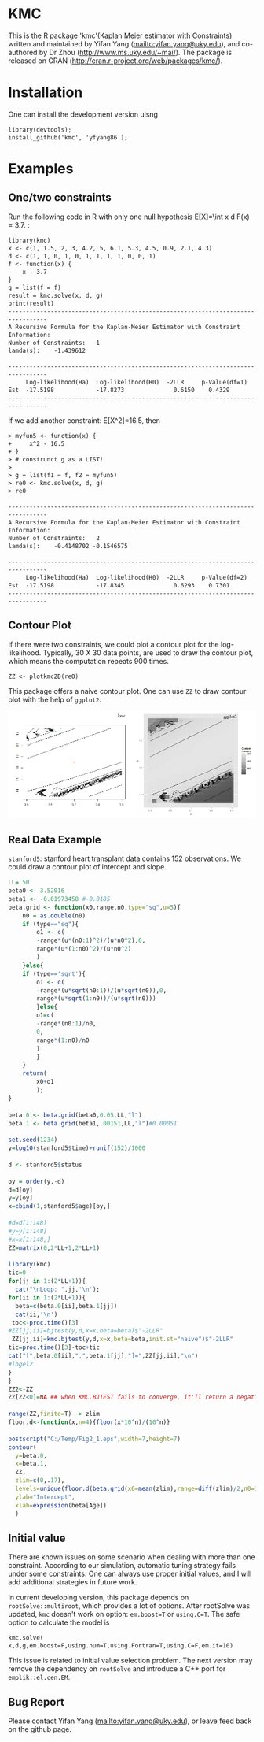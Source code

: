 KMC
===
This is the R package 'kmc'(Kaplan Meier estimator with Constraints) written and maintained by Yifan Yang (<mailto:yifan.yang@uky.edu>), and co-authored by Dr Zhou (<http://www.ms.uky.edu/~mai/>). The package is released on CRAN (http://cran.r-project.org/web/packages/kmc/). 

Installation
============
One can install the development version uisng

```{r}
library(devtools); 
install_github('kmc', 'yfyang86');
```

Examples
=========

One/two constraints
------------

Run the following code in R with only one null hypothesis E[X]=\int x d F(x) = 3.7. :

```{r}
library(kmc)
x <- c(1, 1.5, 2, 3, 4.2, 5, 6.1, 5.3, 4.5, 0.9, 2.1, 4.3)
d <- c(1, 1, 0, 1, 0, 1, 1, 1, 1, 0, 0, 1)
f <- function(x) {
    x - 3.7
}
g = list(f = f)
result = kmc.solve(x, d, g)
print(result)
---------------------------------------------------------------------------------
A Recursive Formula for the Kaplan-Meier Estimator with Constraint
Information:
Number of Constraints:	 1
lamda(s):	 -1.439612

---------------------------------------------------------------------------------
     Log-likelihood(Ha)  Log-likelihood(H0)  -2LLR     p-Value(df=1)
Est  -17.5198            -17.8273              0.6150    0.4329
---------------------------------------------------------------------------------

```

If we add another constraint: E[X^2]=16.5, then 

```{r}
> myfun5 <- function(x) {
+     x^2 - 16.5
+ }
> # construnct g as a LIST!
>
> g = list(f1 = f, f2 = myfun5)
> re0 <- kmc.solve(x, d, g)
> re0

---------------------------------------------------------------------------------
A Recursive Formula for the Kaplan-Meier Estimator with Constraint
Information:
Number of Constraints:	 2
lamda(s):	 -0.4148702 -0.1546575

---------------------------------------------------------------------------------
     Log-likelihood(Ha)  Log-likelihood(H0)  -2LLR     p-Value(df=2)
Est  -17.5198            -17.8345              0.6293    0.7301
---------------------------------------------------------------------------------
```


Contour Plot
--------------
If there were two constraints, we could plot a contour plot for the log-likelihood. Typically, 30 X 30 data points, are used to draw the contour plot, which means the computation repeats 900 times.

```{r}
ZZ <- plotkmc2D(re0)
```

This package offers a naive contour plot. One can use `ZZ` to draw contour plot with the help of `ggplot2`.

![contour](./data/contour.png)

Real Data Example
--------------------------
`stanford5`: stanford heart transplant data contains 152 observations. We could draw a contour plot of intercept and slope.

```r
LL= 50
beta0 <- 3.52016
beta1 <- -0.01973458 #-0.0185
beta.grid <- function(x0,range,n0,type="sq",u=5){
	n0 = as.double(n0)
	if (type=="sq"){
		o1 <- c(
		-range*(u*(n0:1)^2)/(u*n0^2),0,
		range*(u*(1:n0)^2)/(u*n0^2)
		)
	}else{
	if (type=='sqrt'){
		o1 <- c(
		-range*(u*sqrt(n0:1))/(u*sqrt(n0)),0,
		range*(u*sqrt(1:n0))/(u*sqrt(n0)))
		}else{
		o1=c(
		-range*(n0:1)/n0,
		0,
		range*(1:n0)/n0
		)
		}  
	}
	return(
		x0+o1
		);
}

beta.0 <- beta.grid(beta0,0.05,LL,"l")
beta.1 <- beta.grid(beta1,.00151,LL,"l")#0.00051

set.seed(1234)
y=log10(stanford5$time)+runif(152)/1000

d <- stanford5$status

oy = order(y,-d)
d=d[oy]
y=y[oy]
x=cbind(1,stanford5$age)[oy,]

#d=d[1:148]
#y=y[1:148]
#x=x[1:148,]
ZZ=matrix(0,2*LL+1,2*LL+1)

library(kmc)
tic=0
for(jj in 1:(2*LL+1)){
  cat("\nLoop: ",jj,'\n');
for(ii in 1:(2*LL+1)){
  beta=c(beta.0[ii],beta.1[jj])
  cat(ii,'\n')
 toc<-proc.time()[3]
#ZZ[jj,ii]=bjtest(y,d,x=x,beta=beta)$"-2LLR"
 ZZ[jj,ii]=kmc.bjtest(y,d,x=x,beta=beta,init.st="naive")$"-2LLR"
tic=proc.time()[3]-toc+tic
cat("[",beta.0[ii],",",beta.1[jj],"]=",ZZ[jj,ii],"\n")
#logel2
}
}
ZZ2<-ZZ
ZZ[ZZ<0]=NA ## when KMC.BJTEST fails to converge, it'll return a negative value.

range(ZZ,finite=T) -> zlim
floor.d<-function(x,n=4){floor(x*10^n)/(10^n)}

postscript("C:/Temp/Fig2_1.eps",width=7,height=7)
contour(
  y=beta.0,
  x=beta.1,
  ZZ,
  zlim=c(0,.17),
  levels=unique(floor.d(beta.grid(x0=mean(zlim),range=diff(zlim)/2,n0=15,type="sqrt",u=10),	4)),
  ylab="Intercept",
  xlab=expression(beta[Age])
  ) 
```

Initial value
-------------
There are known issues on some scenario when dealing with more than one constraint. According to our simulation, automatic tuning strategy fails under some constraints. One can always use proper initial values, and I will add additional strategies in future work.

In current developing version, this package depends on `rootSolve::multiroot`, which provides a lot of options. After rootSolve was updated, `kmc` doesn't work on option: `em.boost=T` or `using.C=T`. The safe option to calculate the model is 

```
kmc.solve( x,d,g,em.boost=F,using.num=T,using.Fortran=T,using.C=F,em.it=10)
```

This issue is related to initial value selection problem. The next version may remove the dependency on `rootSolve` and introduce a C++ port for `emplik::el.cen.EM`.

Bug Report
--------------

Please contact Yifan Yang (<mailto:yifan.yang@uky.edu>), or leave feed back on the github page.
